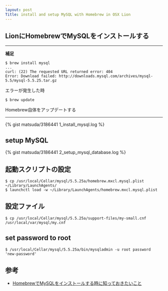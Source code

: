 ```yaml
---
layout: post
Title: install and setup MySQL with Homebrew in OSX Lion
---
```

## LionにHomebrewでMySQLをインストールする

<hr />

**補足**


	$ brew install mysql
	...
	curl: (22) The requested URL returned error: 404
	Error: Download failed: http://downloads.mysql.com/archives/mysql-5.5/mysql-5.5.25.tar.gz

エラーが発生した時

	$ brew update

Homebrew自体をアップデートする

<hr />

{% gist matsuda/3186441 1_install_mysql.log %}

## setup MySQL

{% gist matsuda/3186441 2_setup_mysql_database.log %}


## 起動スクリプトの設定

	$ cp /usr/local/Cellar/mysql/5.5.25a/homebrew.mxcl.mysql.plist ~/Library/LaunchAgents/
	$ launchctl load -w ~/Library/LaunchAgents/homebrew.mxcl.mysql.plist


## 設定ファイル

	$ cp /usr/local/Cellar/mysql/5.5.25a/support-files/my-small.cnf /usr/local/var/mysql/my.cnf

## set password to root

	$ /usr/local/Cellar/mysql/5.5.25a/bin/mysqladmin -u root password 'new-password'

## 参考
* [HomebrewでMySQLをインストールする時に知っておきたいこと][1]

[1]: http://tukaikta.blog135.fc2.com/blog-entry-197.html

